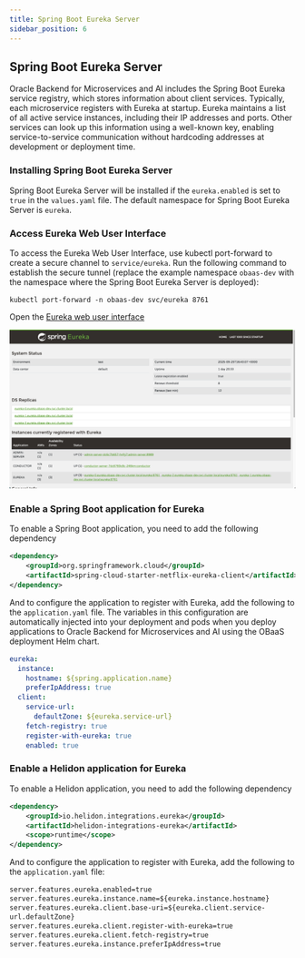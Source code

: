 ```yaml
---
title: Spring Boot Eureka Server
sidebar_position: 6
---
```

## Spring Boot Eureka Server

Oracle Backend for Microservices and AI includes the Spring Boot Eureka service registry, which stores information about client services. Typically, each microservice registers with Eureka at startup. Eureka maintains a list of all active service instances, including their IP addresses and ports. Other services can look up this information using a well-known key, enabling service-to-service communication without hardcoding addresses at development or deployment time.

### Installing Spring Boot Eureka Server

Spring Boot Eureka Server will be installed if the `eureka.enabled` is set to `true` in the `values.yaml` file. The default namespace for Spring Boot Eureka Server is `eureka`.

### Access Eureka Web User Interface

To access the Eureka Web User Interface, use kubectl port-forward to create a secure channel to `service/eureka`. Run the following command to establish the secure tunnel (replace the example namespace `obaas-dev` with the namespace where the Spring Boot Eureka Server is deployed):

```shell
kubectl port-forward -n obaas-dev svc/eureka 8761
```

Open the [Eureka web user interface](http://localhost:8761)

![Eureka Web User Interface](images/eureka-web.png)

### Enable a Spring Boot application for Eureka

To enable a Spring Boot application, you need to add the following dependency

```xml
<dependency>
    <groupId>org.springframework.cloud</groupId>
    <artifactId>spring-cloud-starter-netflix-eureka-client</artifactId>
</dependency>
```

And to configure the application to register with Eureka, add the following to the `application.yaml` file. The variables in this configuration are automatically injected into your deployment and pods when you deploy applications to Oracle Backend for Microservices and AI using the OBaaS deployment Helm chart.

```yaml
eureka:
  instance:
    hostname: ${spring.application.name}
    preferIpAddress: true
  client:
    service-url:
      defaultZone: ${eureka.service-url}
    fetch-registry: true
    register-with-eureka: true
    enabled: true
```

### Enable a Helidon application for Eureka

To enable a Helidon application, you need to add the following dependency

```xml
<dependency>
    <groupId>io.helidon.integrations.eureka</groupId>
    <artifactId>helidon-integrations-eureka</artifactId>
    <scope>runtime</scope>
</dependency>
```

And to configure the application to register with Eureka, add the following to the `application.yaml` file:

```properties
server.features.eureka.enabled=true
server.features.eureka.instance.name=${eureka.instance.hostname}
server.features.eureka.client.base-uri=${eureka.client.service-url.defaultZone}
server.features.eureka.client.register-with-eureka=true
server.features.eureka.client.fetch-registry=true
server.features.eureka.instance.preferIpAddress=true
```
